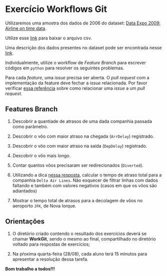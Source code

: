 # Exercício Workflows Git

Utilizaremos uma amostra dos dados de 2006 do dataset: [Data Expo 2009: Airline on time data](https://doi.org/10.7910/DVN/HG7NV7).

Utilize esse [link](https://github.com/claytontey/DS_Unesp/tree/main/Datasets) para baixar o arquivo csv.

Uma descrição dos dados presentes no dataset pode ser encontrada nesse
[link](http://stat-computing.org/dataexpo/2009/the-data.html).

Individualmente, utilize o workflow de *Feature Branch* para escrever códigos em `python` para resolver os seguintes problemas.

Para cada *feature*, uma *issue* precisa ser aberta. O *pull request* com a implementação da feature deve fechar a *issue* relacionada. Por favor verificar [essa referência](https://docs.github.com/en/github/managing-your-work-on-github/linking-a-pull-request-to-an-issue#linking-a-pull-request-to-an-issue-using-a-keyword) sobre como relacionar uma *issue* a um *pull request*.

## Features Branch

1. Descobrir a quantiade de atrasos de uma dada companhia passada como parâmetro. 

1. Descobrir o vôo com maior atraso na chegada (`ArrDelay`) registrado.

1. Descobrir o vôo com maior atraso na saída (`DepDelay`) registrado.

1. Descobrir o vôo mais longo.

1. Contar quantos vôos precisaram ser redirecionados (`Diverted`).

1. Utilizando a dica [nessa resposta](https://stackoverflow.com/a/3096575), calcular o tempo de atraso total para a companhia `Delta Air Lines`. Não esquecer de filtrar linhas com dados faltando e também com valores negativos (casos em que os vôos são adiantados) 

1. Mostrar o tempo total de atrasos para a decolagem de vôos no aeroporto `JFK`, de Nova Iorque.

## Orientações

1. O diretório criado contendo o resultado dos exercícios deverá se chamar **WorkGit**, sendo o mesmo ao final, compartilhado no diretório voltado para respostas de exercícios;

1. Na pŕoxima quarta-feira (28/08), cada aluno terá 15 minutos para apresentar a resolução dessa tarefa.

**Bom trabalho a todos!!!**


